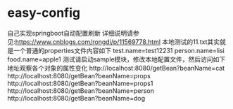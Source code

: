 # easy-config
自己实现springboot自动配置刷新
详细说明请参见:https://www.cnblogs.com/rongdi/p/11569778.html
本地测试的11.txt其实就是一个普通的properties文件内容如下
test.name=test12231
person.name=lisi
food.name=apple1
测试请启动sample模块，修改本地配置文件，然后访问如下地址观察各个对象的属性变化
http://localhost:8080/getBean?beanName=cat
http://localhost:8080/getBean?beanName=props
http://localhost:8080/getBean?beanName=props1
http://localhost:8080/getBean?beanName=person
http://localhost:8080/getBean?beanName=dog
